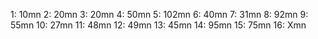 1: 10mn
2: 20mn
3: 20mn
4: 50mn
5: 102mn
6: 40mn
7: 31mn
8: 92mn
9: 55mn
10: 27mn
11: 48mn
12: 49mn
13: 45mn
14: 95mn
15: 75mn
16: Xmn